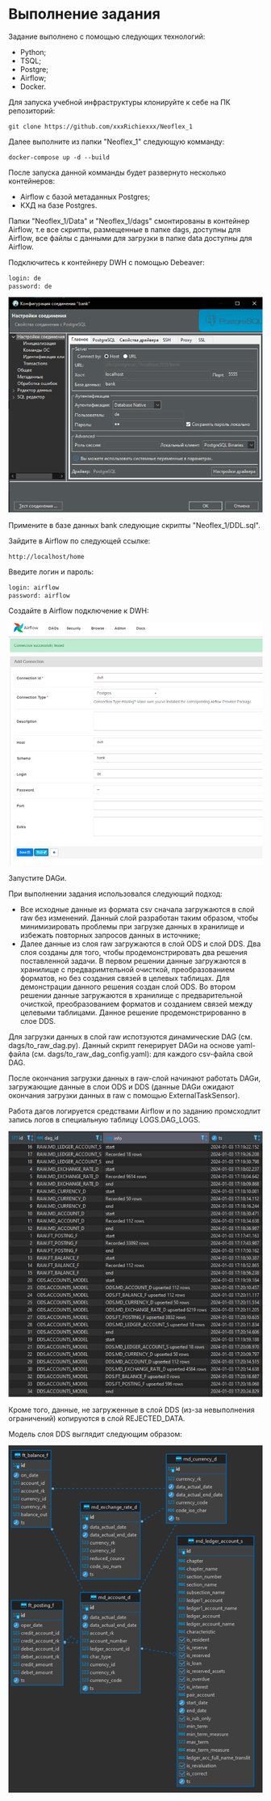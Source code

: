 # Выполнение задания

Задание выполнено с помощью следующих технологий:
* Python;
* TSQL;
* Postgre;
* Airflow;
* Docker.

Для запуска учебной инфраструктуры клонируйте к себе на ПК репозиторий:

    git clone https://github.com/xxxRichiexxx/Neoflex_1

Далее выполните из папки "Neoflex_1" следующую комманду:

    docker-compose up -d --build

После запуска данной комманды будет развернуто несколько контейнеров: 

* Airflow с базой метаданных Postgres;
* КХД на базе Postgres.

Папки "Neoflex_1/Data" и "Neoflex_1/dags" смонтированы в контейнер Airflow, т.е все скрипты, размещенные в папке dags, доступны для Airflow, все файлы с данными для загрузки в папке data доступны для Airflow.

Подключитесь к контейнеру DWH с помощью Debeaver:

    login: de
    password: de

![image info](https://github.com/xxxRichiexxx/NEOFLEX_1/blob/main/img/Debeaver.PNG)

Примените в базе данных bank следующие скрипты "Neoflex_1/DDL.sql".

Зайдите в Airflow по следующей ссылке:

    http://localhost/home

Введите логин и пароль:

    login: airflow
    password: airflow

Создайте в Airflow подключение к DWH:

![image info](https://github.com/xxxRichiexxx/NEOFLEX_1/blob/main/img/Airflow.PNG)

Запустите DAGи.

При выполнении задания использовался следующий подход:

* Все исходные данные из формата csv сначала загружаются в слой raw без изменений. Данный слой разработан таким образом, чтобы минимизировать проблемы при загрузке данных в хранилище и избежать повторных запросов данных в источнике;
* Далее данные из слоя raw загружаются в слой ODS и слой DDS. Два слоя созданы для того, чтобы продемонстрировать два решения поставленной задачи. В первом решении данные загружаются в хранилище с предваримтельной очисткой, преобразованием форматов, но без создания связей в целевых таблицах. Для демонстрации данного решения создан слой ODS. Во втором решении данные загружаются в хранилище с предварительной очисткой, преобразованием форматов и созданием связей между целевыми таблицами. Данное решение продемонстрированно в слое DDS.

Для загрузки данных в слой raw испотзуются динамические DAG (см. dags/to_raw_dag.py).
Данный скрипт генерирует DAGи на основе yaml-файла (см. dags/to_raw_dag_config.yaml): для каждого csv-файла свой DAG.

После окончания загрузки данных в raw-слой начинают работать DAGи, загружающие данные в слои ODS и DDS (данные DAGи ожидают окончания загрузки данных в raw с помощью ExternalTaskSensor).

Работа дагов логируется средствами Airflow и по заданию промсходлит запись логов в специальную таблицу LOGS.DAG_LOGS.

![image info](https://github.com/xxxRichiexxx/NEOFLEX_1/blob/main/img/Logs.PNG)

Кроме того, данные, не загруженные в слой DDS (из-за невыполнения ограничений) копируются в слой REJECTED_DATA.

Модель слоя DDS выглядит следующим образом:

![image info](https://github.com/xxxRichiexxx/NEOFLEX_1/blob/main/img/ERD.PNG)